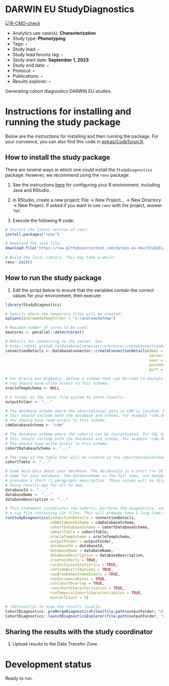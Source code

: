 
<!-- README.md is generated from README.Rmd. Please edit that file -->

# DARWIN EU StudyDiagnostics

<!-- badges: start -->

[![R-CMD-check](https://github.com/darwin-eu-dev/StudyDiagnostics/actions/workflows/R-CMD-check.yaml/badge.svg)](https://github.com/darwin-eu-dev/StudyDiagnostics/actions/workflows/R-CMD-check.yaml)
<!-- badges: end -->

- Analytics use case(s): **Characterization**
- Study type: **Phenotyping**
- Tags: **-**
- Study lead: **-**
- Study lead forums tag: **-**
- Study start date: **September 1, 2023**
- Study end date: **-**
- Protocol: **-**
- Publications: **-**
- Results explorer: **-**

Generating cohort diagnostics DARWIN EU studies.

# Instructions for installing and running the study package

Below are the instructions for installing and then running the package.
For your convience, you can also find this code in
[extras/CodeTorun.R](https://github.com/darwin-eu-dev/StudyDiagnostics/blob/main/extras/CodeToRun.R).

## How to install the study package

There are several ways in which one could install the `StudyDiagnostics`
package. However, we recommend using the `renv` package:

1.  See the instructions
    [here](https://ohdsi.github.io/Hades/rSetup.html) for configuring
    your R environment, including Java and RStudio.

2.  In RStudio, create a new project: File -\> New Project… -\> New
    Directory -\> New Project. If asked if you want to use `renv` with
    the project, answer ‘no’.

3.  Execute the following R code:

``` r
# Install the latest version of renv:
install.packages("renv")

# Download the lock file:
download.file("https://raw.githubusercontent.com/darwin-eu-dev/StudyDiagnostics/main/renv.lock", "renv.lock")
  
# Build the local library. This may take a while:
renv::init()
```

## How to run the study package

1.  Edit the script below to ensure that the variables contain the
    correct values for your environment, then execute:

``` r
library(StudyDiagnostics)

# Specify where the temporary files will be created:
options(andromedaTempFolder = "s:/andromedaTemp")

# Maximum number of cores to be used:
maxCores <- parallel::detectCores()

# Details for connecting to the server. See 
# http://ohdsi.github.io/DatabaseConnector/reference/createConnectionDetails.html for more details:
connectionDetails <- DatabaseConnector::createConnectionDetails(dbms = "...",
                                                                server = "...",
                                                                user = "...",
                                                                password = "...",
                                                                port = ...)

# For Oracle and BigQuery: define a schema that can be used to emulate temp tables. 
# You should have write access to this schema:
oracleTempSchema <- NULL

# A folder on the local file system to store results:
outputFolder <- "..."

# The database schema where the observational data in CDM is located. For SQL Server
# this should include both the database and schema, for example 'cdm.dbo'.
# You should have read access to this schema:
cdmDatabaseSchema <- "cdm"

# The database schema where the cohorts can be instantiated. For SQL Server
# this should include both the database and schema, for example 'cdm.dbo'.
# You should have write access to this schema:
cohortDatabaseSchema <- "..."

# The name of the table that will be created in the cohortDatabaseSchema:
cohortTable <- "..."

# Some meta-data about your database. The databaseId is a short (<= 20 characters)
# name for your database. The databaseName is the full name, and databaseDescription 
# provides a short (1 paragraph) description. These values will be displayed in the 
# Shiny results app for all to see.
databaseId <- "..."
databaseName <- "..."
databaseDescription <- "..." 

# This statement instatiates the cohorts, performs the diagnostics, and writes the results to
# a zip file containing CSV files. This will probaby take a long time to run:
runStudyDiagnostics(connectionDetails = connectionDetails,
                    cdmDatabaseSchema = cdmDatabaseSchema,
                    cohortDatabaseSchema = cohortDatabaseSchema,
                    cohortTable = cohortTable,
                    oracleTempSchema = oracleTempSchema,
                    outputFolder = outputFolder,
                    databaseId = databaseId,
                    databaseName = databaseName,
                    databaseDescription = databaseDescription,
                    createCohorts = TRUE,
                    runInclusionStatistics = TRUE,
                    runTimeDistributions = TRUE,
                    runBreakdownIndexEvents = TRUE,
                    runIncidenceRates = TRUE,
                    runCohortOverlap = TRUE,
                    runCohortCharacterization = TRUE,
                    runTemporalCohortCharacterization = TRUE,
                    minCellCount = 5)

# (Optionally) to view the results locally:
CohortDiagnostics::preMergeDiagnosticsFiles(file.path(outputFolder, "diagnosticsExport"))
CohortDiagnostics::launchDiagnosticsExplorer(file.path(outputFolder, "diagnosticsExport"))
```

## Sharing the results with the study coordinator

1.  Upload results to the Data Transfer Zone.

# Development status

Ready to run.
